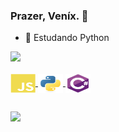### Prazer, Veníx. 👋

- 🌱 Estudando Python
 <div>
  <a href="https://github.com/35Vinix">
  <img height="180em" src="https://github-readme-stats.vercel.app/api?username=35Vinix&show_icons=true&theme=dark&include_all_commits=true&count_private=true"/>
<div style="display: inline_block"><br>
  <img align="center" alt="Vini-Js" height="30" width="40" src="https://raw.githubusercontent.com/devicons/devicon/master/icons/javascript/javascript-plain.svg">
  <img align="center" alt="Vini-Python" height="30" width="40" src="https://raw.githubusercontent.com/devicons/devicon/master/icons/python/python-original.svg">
  <img align="center" alt="Vini-Csharp" height="30" width="40" src="https://raw.githubusercontent.com/devicons/devicon/master/icons/csharp/csharp-original.svg">
</div>
  
  ##
 
<div> 
 <a href="35Veníx $#0001" target="_blank"><img src="https://img.shields.io/badge/Discord-7289DA?style=for-the-badge&logo=discord&logoColor=white" target="_blank"></a> 
 
</div>


